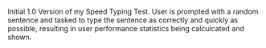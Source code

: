Initial 1.0 Version of my Speed Typing Test. User is prompted with a random sentence and tasked to type the sentence as correctly and quickly as possible, resulting in user performance statistics being calculcated and shown.
